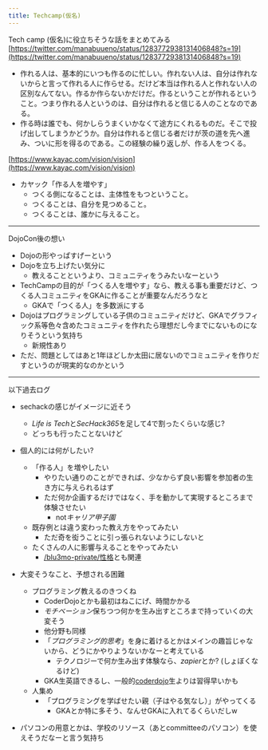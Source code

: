 ```yaml
---
title: Techcamp(仮名)
---
```


Tech camp (仮名)に役立ちそうな話をまとめてみる
[https://twitter.com/manabuueno/status/1283772938131406848?s=19](https://twitter.com/manabuueno/status/1283772938131406848?s=19)

* 作れる人は、基本的にいつも作るのに忙しい。作れない人は、自分は作れないからと言って作れる人に作らせる。だけど本当は作れる人と作れない人の区別なんてない。作るか作らないかだけだ。作るということが作れるということ。つまり作れる人というのは、自分は作れると信じる人のことなのである。
* 作る時は誰でも、何かしらうまくいかなくて途方にくれるものだ。そこで投げ出してしまうかどうか。自分は作れると信じる者だけが茨の道を先へ進み、ついに形を得るのである。この経験の繰り返しが、作る人をつくる。

[https://www.kayac.com/vision/vision](https://www.kayac.com/vision/vision)

* カヤック「作る人を増やす」
  * つくる側になることは、主体性をもつということ。
  * つくることは、自分を見つめること。
  * つくることは、誰かに与えること。

---

DojoCon後の想い

* Dojoの形やっぱすげーという
* Dojoを立ち上げたい気分に
  * 教えることというより、コミュニティをうみたいなーという
* TechCampの目的が「つくる人を増やす」なら、教える事も重要だけど、つくる人コミュニティをGKAに作ることが重要なんだろうなと
  * GKAで「つくる人」を多数派にする
* Dojoはプログラミングしている子供のコミュニティだけど、GKAでグラフィック系等色々含めたコミュニティを作れたら理想だし今までにないものになりそうという気持ち
  * 新規性あり
* ただ、問題としてはあと1年ほどしか太田に居ないのでコミュニティを作りだすというのが現実的なのかという

---

以下過去ログ

* sechackの感じがイメージに近そう
  
  * *Life is Tech*と*SecHack365*を足して4で割ったくらいな感じ?
  * どっちも行ったことないけど
* 個人的には何がしたい?
  
  * 「作る人」を増やしたい
    * やりたい通りのことができれば、少なからず良い影響を参加者の生き方に与えられるはず
    * ただ何か企画するだけではなく、手を動かして実現するところまで体験させたい
      * not*キャリア甲子園*
  * 既存例とは違う変わった教え方をやってみたい
    * ただ奇を衒うことに引っ張られないようにしないと
  * たくさんの人に影響与えることをやってみたい
    * [/blu3mo-private/性格](https://scrapbox.io/blu3mo-private/性格)とも関連
* 大変そうなこと、予想される困難
  
  * プログラミング教えるのきつくね
    * CoderDojoとかも最初はねこにげ、時間かかる
    * *モチベーション*保ちつつ何かを生み出すところまで持っていくの大変そう
    * 他分野も同様
    * 「*プログラミング的思考*」を身に着けるとかはメインの趣旨じゃないから、どうにかやりようないかなーと考えている
      * テクノロジーで何か生み出す体験なら、*zapier*とか? (しょぼくなるけど)
    * GKA生英語できるし、一般的[coderdojo](CoderDojo.md)生よりは習得早いかも
  * 人集め
    * 「プログラミングを学ばせたい親（子はやる気なし）」がやってくる
      * GKAとか特に多そう、なんせGKAに入れてるくらいだしw
* パソコンの用意とかは、学校のリソース（あとcommitteeのパソコン）を使えそうだなーと言う気持ち
